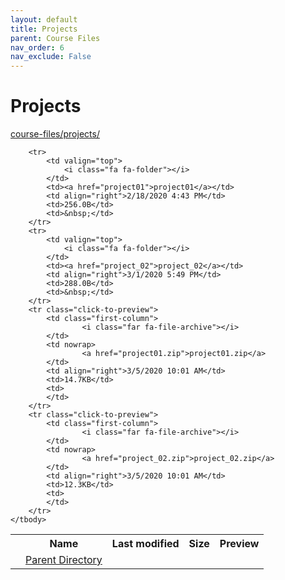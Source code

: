 ```yaml
---
layout: default
title: Projects
parent: Course Files
nav_order: 6
nav_exclude: False
---
```


# Projects

[course-files/projects/](.)

<table class="tbl-files">
    <tbody>
        <tr>
            <th valign="top"></th>
            <th>Name</th>
            <th>Last modified</th>
            <th>Size</th>
            <th>Preview</th>
        </tr>
        <tr>
            <td valign="top">
                <i class="fa fa-folder-open"></i>
            </td>
            <td><a href="../">Parent Directory</a></td>
            <td>&nbsp;</td>
            <td>&nbsp;</td>
            <td>&nbsp;</td>
        </tr>

        <tr>
            <td valign="top">
                <i class="fa fa-folder"></i>
            </td>
            <td><a href="project01">project01</a></td>
            <td align="right">2/18/2020 4:43 PM</td>
            <td>256.0B</td>
            <td>&nbsp;</td>
        </tr>
        <tr>
            <td valign="top">
                <i class="fa fa-folder"></i>
            </td>
            <td><a href="project_02">project_02</a></td>
            <td align="right">3/1/2020 5:49 PM</td>
            <td>288.0B</td>
            <td>&nbsp;</td>
        </tr>
        <tr class="click-to-preview">
            <td class="first-column">
                    <i class="far fa-file-archive"></i>
            </td>
            <td nowrap>
                    <a href="project01.zip">project01.zip</a>
            </td>
            <td align="right">3/5/2020 10:01 AM</td>
            <td>14.7KB</td>
            <td>
            </td>
        </tr>
        <tr class="click-to-preview">
            <td class="first-column">
                    <i class="far fa-file-archive"></i>
            </td>
            <td nowrap>
                    <a href="project_02.zip">project_02.zip</a>
            </td>
            <td align="right">3/5/2020 10:01 AM</td>
            <td>12.3KB</td>
            <td>
            </td>
        </tr>
    </tbody>
</table>

